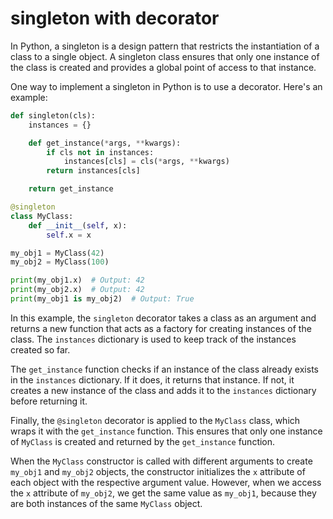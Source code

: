 # singleton with decorator

In Python, a singleton is a design pattern that restricts the instantiation of a class to a single object. A singleton class ensures that only one instance of the class is created and provides a global point of access to that instance.

One way to implement a singleton in Python is to use a decorator. Here's an example:

```python
def singleton(cls):
    instances = {}

    def get_instance(*args, **kwargs):
        if cls not in instances:
            instances[cls] = cls(*args, **kwargs)
        return instances[cls]

    return get_instance

@singleton
class MyClass:
    def __init__(self, x):
        self.x = x

my_obj1 = MyClass(42)
my_obj2 = MyClass(100)

print(my_obj1.x)  # Output: 42
print(my_obj2.x)  # Output: 42
print(my_obj1 is my_obj2)  # Output: True
```

In this example, the `singleton` decorator takes a class as an argument and returns a new function that acts as a factory for creating instances of the class. The `instances` dictionary is used to keep track of the instances created so far.

The `get_instance` function checks if an instance of the class already exists in the `instances` dictionary. If it does, it returns that instance. If not, it creates a new instance of the class and adds it to the `instances` dictionary before returning it.

Finally, the `@singleton` decorator is applied to the `MyClass` class, which wraps it with the `get_instance` function. This ensures that only one instance of `MyClass` is created and returned by the `get_instance` function.

When the `MyClass` constructor is called with different arguments to create `my_obj1` and `my_obj2` objects, the constructor initializes the `x` attribute of each object with the respective argument value. However, when we access the `x` attribute of `my_obj2`, we get the same value as `my_obj1`, because they are both instances of the same `MyClass` object.
